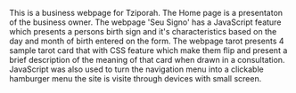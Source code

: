 This is a business webpage for Tziporah. 
The Home page is a presentaton of the business owner. 
The webpage 'Seu Signo' has a JavaScript feature which presents a persons birth sign and it's characteristics based on the day and month of birth entered on the form.
The webpage tarot presents 4 sample tarot card that with CSS feature which make them flip and present a brief description of the meaning of that card when drawn in a consultation. 
JavaScript was also used to turn the navigation menu into a clickable hamburger menu the site is visite through devices with small screen.